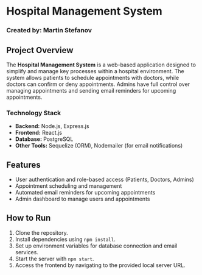 # Hospital Management System

### Created by: Martin Stefanov

## Project Overview

The **Hospital Management System** is a web-based application designed to simplify and manage key processes within a hospital environment. The system allows patients to schedule appointments with doctors, while doctors can confirm or deny appointments. Admins have full control over managing appointments and sending email reminders for upcoming appointments.

### Technology Stack

- **Backend:** Node.js, Express.js
- **Frontend:** React.js
- **Database:** PostgreSQL
- **Other Tools:** Sequelize (ORM), Nodemailer (for email notifications)

## Features

- User authentication and role-based access (Patients, Doctors, Admins)
- Appointment scheduling and management
- Automated email reminders for upcoming appointments
- Admin dashboard to manage users and appointments

## How to Run

1. Clone the repository.
2. Install dependencies using `npm install`.
3. Set up environment variables for database connection and email services.
4. Start the server with `npm start`.
5. Access the frontend by navigating to the provided local server URL.
